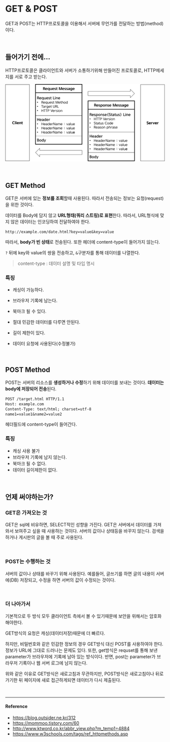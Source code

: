 # GET & POST

GET과 POST는 HTTP프로토콜을 이용해서 서버에 무언가를 전달하는 방법(method)이다.

<br/>

## 들어가기 전에...

HTTP프로토콜은 클라이언트와 서버가 소통하기위해 만들어진 프로토콜로, HTTP메세지를 서로 주고 받는다.

![get&post](/assets/images/get&post.png)

<br/>

## GET Method

GET은 서버에 있는 **정보를 조회**할때 사용된다. 따라서 전송되는 정보는 요청(request)을 위한 것이다.

데이터를 Body에 담지 않고 **URL형태(쿼리 스트링)로 표현**한다. 따라서, URL형식에 맞지 않은 데이터는 인코딩하여 전달하여야 한다.

```
http://example.com/date.html?key=value&key=value
```

따라서, **body가 빈 상태**로 전송된다. 또한 헤더에 content-type이 들어가지 않는다. 

`?` 뒤에 key와 value의 쌍을 전송하고, `&`구분자를 통해 데이터를 나열한다.

> content-type : 데이터 설명 및 타입 명시

### 특징

* 캐싱이 가능하다.

* 브라우저 기록에 남는다.

* 북마크 될 수 있다.

* 절대  민감한 데이터를 다루면 안된다.

* 길이 제한이 있다.

* 데이터 요청에 사용된다(수정불가)

<br/>

## POST Method

POST는 서버의 리소스를 **생성하거나 수정**하기 위해 데이터를 보내는 것이다. **데이터는 body에 저장되어 전송**된다.

```
POST /target.html HTTP/1.1
Host: example.com
Content-Type: text/html; charset=utf-8
name1=value1&name2=value2
```

헤더필드에 content-type이 들어간다.

### 특징

* 캐싱 사용 불가
* 브라우저 기록에 남지 않는다.
* 북마크 될 수 없다.
* 데이터 길이제한이 없다.

<br/>

## 언제 써야하는가?

### GET은 가져오는 것

GET은 sql에 비유하면, SELECT적인 성향을 가진다. GET은 서버에서 데이터를 가져와서 보여주고 싶을 때 사용하는 것이다. 서버의 값이나 상태등을 바꾸지 않는다. 검색을 하거나 게시판의 글을 볼 때 주로 사용된다.

<br/>

### POST는 수행하는 것

서버의 값이나 상태를 바꾸기 위해 사용된다. 예를들어, 글쓰기를 하면 글의 내용이 서버에(DB) 저장되고, 수정을 하면 서버의 값이 수정되는 것이다.

<br/>

### 더 나아가서

기본적으로 두 방식 모두 클라이언트 측에서 볼 수 있기때문에 보안을 위해서는 암호화 해야한다.

GET방식의 요청은 캐싱(데이터저장)때문에 더 빠르다.

하지만, 비밀번호와 같은 민감한 정보의 경우 GET방식 대신 POST를 사용하여야 한다. 정보가 URL에 그대로 드러나는 문제도 있다. 또한, get방식은 requset를 통해 보낸 parameter가 브라우저에 기록에 남아 있는 방식이다. 반면, post는 parameter가 브라우저 기록이나 웹 서버 로그에 남지 않는다.

위와 같은 이유로 GET방식은 새로고침과 무관하지만, POST방식은 새로고침이나 뒤로가기한 뒤 페이지에 새로 접근하게되면 데이터가 다시 제출된다.

<br/>

------

#### Reference

* <https://blog.outsider.ne.kr/312>
* <https://mommoo.tistory.com/60>
* <http://www.ktword.co.kr/abbr_view.php?m_temp1=4884>
* <https://www.w3schools.com/tags/ref_httpmethods.asp>
